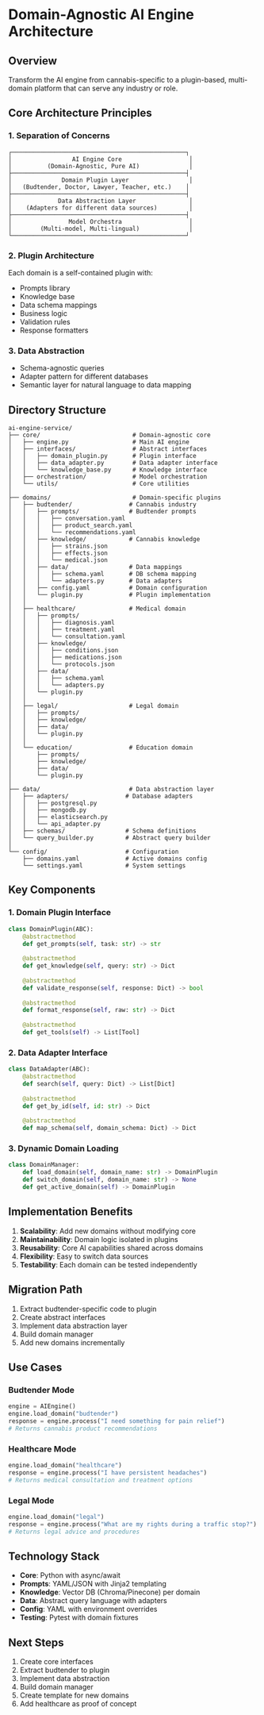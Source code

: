 # Domain-Agnostic AI Engine Architecture

## Overview
Transform the AI engine from cannabis-specific to a plugin-based, multi-domain platform that can serve any industry or role.

## Core Architecture Principles

### 1. Separation of Concerns
```
┌─────────────────────────────────────────────────┐
│                 AI Engine Core                   │
│          (Domain-Agnostic, Pure AI)              │
├─────────────────────────────────────────────────┤
│              Domain Plugin Layer                 │
│   (Budtender, Doctor, Lawyer, Teacher, etc.)    │
├─────────────────────────────────────────────────┤
│             Data Abstraction Layer               │
│    (Adapters for different data sources)         │
├─────────────────────────────────────────────────┤
│                Model Orchestra                   │
│        (Multi-model, Multi-lingual)              │
└─────────────────────────────────────────────────┘
```

### 2. Plugin Architecture
Each domain is a self-contained plugin with:
- Prompts library
- Knowledge base
- Data schema mappings
- Business logic
- Validation rules
- Response formatters

### 3. Data Abstraction
- Schema-agnostic queries
- Adapter pattern for different databases
- Semantic layer for natural language to data mapping

## Directory Structure

```
ai-engine-service/
├── core/                          # Domain-agnostic core
│   ├── engine.py                  # Main AI engine
│   ├── interfaces/                # Abstract interfaces
│   │   ├── domain_plugin.py       # Plugin interface
│   │   ├── data_adapter.py        # Data adapter interface
│   │   └── knowledge_base.py      # Knowledge interface
│   ├── orchestration/             # Model orchestration
│   └── utils/                     # Core utilities
│
├── domains/                       # Domain-specific plugins
│   ├── budtender/                # Cannabis industry
│   │   ├── prompts/              # Budtender prompts
│   │   │   ├── conversation.yaml
│   │   │   ├── product_search.yaml
│   │   │   └── recommendations.yaml
│   │   ├── knowledge/            # Cannabis knowledge
│   │   │   ├── strains.json
│   │   │   ├── effects.json
│   │   │   └── medical.json
│   │   ├── data/                 # Data mappings
│   │   │   ├── schema.yaml       # DB schema mapping
│   │   │   └── adapters.py       # Data adapters
│   │   ├── config.yaml           # Domain configuration
│   │   └── plugin.py             # Plugin implementation
│   │
│   ├── healthcare/               # Medical domain
│   │   ├── prompts/
│   │   │   ├── diagnosis.yaml
│   │   │   ├── treatment.yaml
│   │   │   └── consultation.yaml
│   │   ├── knowledge/
│   │   │   ├── conditions.json
│   │   │   ├── medications.json
│   │   │   └── protocols.json
│   │   ├── data/
│   │   │   ├── schema.yaml
│   │   │   └── adapters.py
│   │   └── plugin.py
│   │
│   ├── legal/                    # Legal domain
│   │   ├── prompts/
│   │   ├── knowledge/
│   │   ├── data/
│   │   └── plugin.py
│   │
│   └── education/                # Education domain
│       ├── prompts/
│       ├── knowledge/
│       ├── data/
│       └── plugin.py
│
├── data/                         # Data abstraction layer
│   ├── adapters/                # Database adapters
│   │   ├── postgresql.py
│   │   ├── mongodb.py
│   │   ├── elasticsearch.py
│   │   └── api_adapter.py
│   ├── schemas/                 # Schema definitions
│   └── query_builder.py         # Abstract query builder
│
└── config/                      # Configuration
    ├── domains.yaml             # Active domains config
    └── settings.yaml            # System settings
```

## Key Components

### 1. Domain Plugin Interface
```python
class DomainPlugin(ABC):
    @abstractmethod
    def get_prompts(self, task: str) -> str
    
    @abstractmethod
    def get_knowledge(self, query: str) -> Dict
    
    @abstractmethod
    def validate_response(self, response: Dict) -> bool
    
    @abstractmethod
    def format_response(self, raw: str) -> Dict
    
    @abstractmethod
    def get_tools(self) -> List[Tool]
```

### 2. Data Adapter Interface
```python
class DataAdapter(ABC):
    @abstractmethod
    def search(self, query: Dict) -> List[Dict]
    
    @abstractmethod
    def get_by_id(self, id: str) -> Dict
    
    @abstractmethod
    def map_schema(self, domain_schema: Dict) -> Dict
```

### 3. Dynamic Domain Loading
```python
class DomainManager:
    def load_domain(self, domain_name: str) -> DomainPlugin
    def switch_domain(self, domain_name: str) -> None
    def get_active_domain(self) -> DomainPlugin
```

## Implementation Benefits

1. **Scalability**: Add new domains without modifying core
2. **Maintainability**: Domain logic isolated in plugins
3. **Reusability**: Core AI capabilities shared across domains
4. **Flexibility**: Easy to switch data sources
5. **Testability**: Each domain can be tested independently

## Migration Path

1. Extract budtender-specific code to plugin
2. Create abstract interfaces
3. Implement data abstraction layer
4. Build domain manager
5. Add new domains incrementally

## Use Cases

### Budtender Mode
```python
engine = AIEngine()
engine.load_domain("budtender")
response = engine.process("I need something for pain relief")
# Returns cannabis product recommendations
```

### Healthcare Mode
```python
engine.load_domain("healthcare")
response = engine.process("I have persistent headaches")
# Returns medical consultation and treatment options
```

### Legal Mode
```python
engine.load_domain("legal")
response = engine.process("What are my rights during a traffic stop?")
# Returns legal advice and procedures
```

## Technology Stack

- **Core**: Python with async/await
- **Prompts**: YAML/JSON with Jinja2 templating
- **Knowledge**: Vector DB (Chroma/Pinecone) per domain
- **Data**: Abstract query language with adapters
- **Config**: YAML with environment overrides
- **Testing**: Pytest with domain fixtures

## Next Steps

1. Create core interfaces
2. Extract budtender to plugin
3. Implement data abstraction
4. Build domain manager
5. Create template for new domains
6. Add healthcare as proof of concept